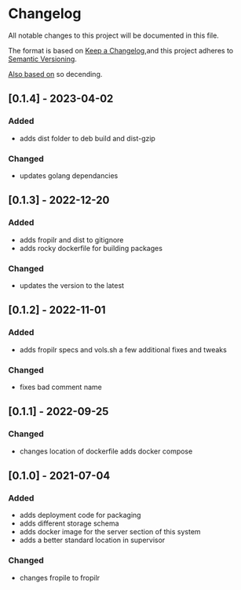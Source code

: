 # Changelog
All notable changes to this project will be documented in this file.

The format is based on [Keep a Changelog](https://keepachangelog.com/en/1.0.0/),and this project adheres to [Semantic Versioning](https://semver.org/spec/v2.0.0.html).

[Also based on](https://github.com/conventional-changelog/standard-version/blob/master/CHANGELOG.md) so decending.

## [0.1.4] - 2023-04-02
### Added
- adds dist folder to deb build and dist-gzip

### Changed
- updates golang dependancies

## [0.1.3] - 2022-12-20
### Added
- adds fropilr and dist to gitignore
- adds rocky dockerfile for building packages

### Changed
- updates the version to the latest

## [0.1.2] - 2022-11-01
### Added
- adds fropilr specs and vols.sh a few additional fixes and tweaks

### Changed
- fixes bad comment name

## [0.1.1] - 2022-09-25
### Changed
- changes location of dockerfile adds docker compose

## [0.1.0] - 2021-07-04
### Added
- adds deployment code for packaging
- adds different storage schema
- adds docker image for the server section of this system
- adds a better standard location in supervisor

### Changed
- changes fropile to fropilr